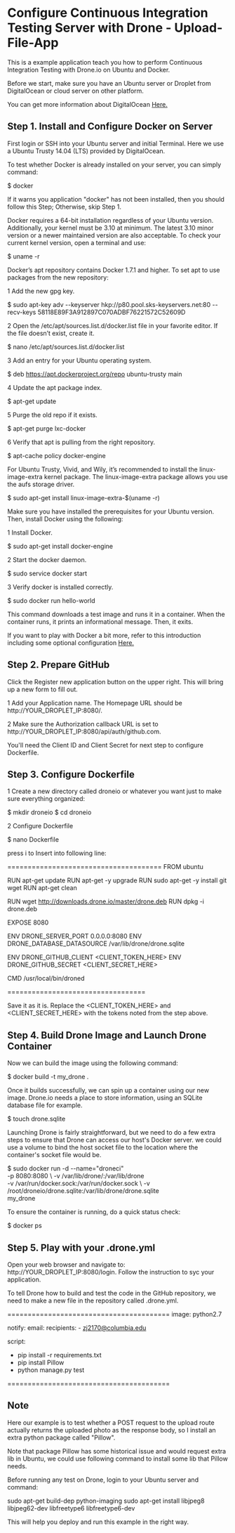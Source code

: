# Configure Continuous Integration Testing Server with Drone - Upload-File-App


This is a example application teach you how to perform Continuous Integration Testing with Drone.io on Ubuntu and Docker.

Before we start, make sure you have an Ubuntu server or Droplet from DigitalOcean or cloud server on other platform. 

You can get more information about DigitalOcean <a href = "https://www.digitalocean.com/">Here.</a>

<h2> Step 1. Install and Configure Docker on Server </h2>

First login or SSH into your Ubuntu server and initial Terminal. Here we use a Ubuntu Trusty 14.04 (LTS) provided by DigitalOcean.

To test whether Docker is already installed on your server, you can simply command:

$ docker

If it warns you application "docker" has not been installed, then you should follow this Step; Otherwise, skip Step 1.

Docker requires a 64-bit installation regardless of your Ubuntu version. Additionally, your kernel must be 3.10 at minimum. The latest 3.10 minor version or a newer maintained version are also acceptable. To check your current kernel version, open a terminal and use:

$ uname -r 

Docker’s apt repository contains Docker 1.7.1 and higher. To set apt to use packages from the new repository:

1 Add the new gpg key.

$ sudo apt-key adv --keyserver hkp://p80.pool.sks-keyservers.net:80 --recv-keys 58118E89F3A912897C070ADBF76221572C52609D

2 Open the /etc/apt/sources.list.d/docker.list file in your favorite editor. If the file doesn’t exist, create it.

$ nano /etc/apt/sources.list.d/docker.list

3 Add an entry for your Ubuntu operating system.

$ deb https://apt.dockerproject.org/repo ubuntu-trusty main

4 Update the apt package index.

$ apt-get update

5 Purge the old repo if it exists.

$ apt-get purge lxc-docker

6 Verify that apt is pulling from the right repository.

$ apt-cache policy docker-engine

For Ubuntu Trusty, Vivid, and Wily, it’s recommended to install the linux-image-extra kernel package. The linux-image-extra package allows you use the aufs storage driver.

$ sudo apt-get install linux-image-extra-$(uname -r)

Make sure you have installed the prerequisites for your Ubuntu version. Then, install Docker using the following:

1 Install Docker.

$ sudo apt-get install docker-engine

2 Start the docker daemon.

$ sudo service docker start

3 Verify docker is installed correctly.

$ sudo docker run hello-world

This command downloads a test image and runs it in a container. When the container runs, it prints an informational message. Then, it exits.

If you want to play with Docker a bit more, refer to this introduction including some optional configuration <a href = "https://docs.docker.com/engine/installation/ubuntulinux/">Here.</a>

<h2> Step 2. Prepare GitHub </h2>

Click the Register new application button on the upper right. This will bring up a new form to fill out.

1 Add your Application name. The Homepage URL should be http://YOUR_DROPLET_IP:8080/. 

2 Make sure the Authorization callback URL is set to http://YOUR_DROPLET_IP:8080/api/auth/github.com.

You'll need the Client ID and Client Secret for next step to configure Dockerfile.

<h2> Step 3. Configure Dockerfile </h2>

1 Create a new directory called droneio or whatever you want just to make sure everything organized:

$ mkdir droneio
$ cd droneio

2 Configure Dockerfile

$ nano Dockerfile

press i to Insert into following line:

======================================
FROM ubuntu

RUN apt-get update
RUN apt-get -y upgrade
RUN sudo apt-get -y install git wget
RUN apt-get clean

RUN wget http://downloads.drone.io/master/drone.deb
RUN dpkg -i drone.deb

EXPOSE 8080

ENV DRONE_SERVER_PORT 0.0.0.0:8080
ENV DRONE_DATABASE_DATASOURCE /var/lib/drone/drone.sqlite

ENV DRONE_GITHUB_CLIENT <CLIENT_TOKEN_HERE>
ENV DRONE_GITHUB_SECRET <CLIENT_SECRET_HERE>

CMD /usr/local/bin/droned

==================================

Save it as it is. Replace the <CLIENT_TOKEN_HERE> and <CLIENT_SECRET_HERE> with the tokens noted from the step above.


<h2> Step 4. Build Drone Image and Launch Drone Container </h2>

Now we can build the image using the following command:

$ docker build -t my_drone .

Once it builds successfully, we can spin up a container using our new image. Drone.io needs a place to store information, using an SQLite database file for example.

$ touch drone.sqlite

Launching Drone is fairly straightforward, but we need to do a few extra steps to ensure that Drone can access our host's Docker server. we could use a volume to bind the host socket file to the location where the container's socket file would be. 

$ sudo docker run -d --name="droneci" \
 -p 8080:8080 \ 
 -v /var/lib/drone/:/var/lib/drone \
 -v /var/run/docker.sock:/var/run/docker.sock  \ 
 -v /root/droneio/drone.sqlite:/var/lib/drone/drone.sqlite \
 my_drone

To ensure the container is running, do a quick status check:

$ docker ps

<h2> Step 5. Play with your .drone.yml </h2>

Open your web browser and navigate to: http://YOUR_DROPLET_IP:8080/login. Follow the instruction to syc your application.

To tell Drone how to build and test the code in the GitHub repository, we need to make a new file in the repository called .drone.yml.

========================================
image: python2.7

notify:
  email:
    recipients:
    - zj2170@columbia.edu
  
script:
  - pip install -r requirements.txt
  - pip install Pillow
  - python manage.py test

========================================

<h2> Note </h2>

Here our example is to test whether a POST request to the upload route actually returns the uploaded photo as the response body, so I install an extra python package called "Pillow".

Note that package Pillow has some historical issue and would request extra lib in Ubuntu, we could use following command to install some lib that Pillow needs.

Before running any test on Drone, login to your Ubuntu server and command:

sudo apt-get build-dep python-imaging
sudo apt-get install libjpeg8 libjpeg62-dev libfreetype6 libfreetype6-dev

This will help you deploy and run this example in the right way.








